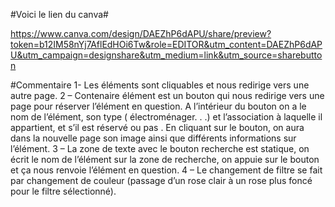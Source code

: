 #Voici le lien du canva#

https://www.canva.com/design/DAEZhP6dAPU/share/preview?token=b12IM58nYj7AflEdHOi6Tw&role=EDITOR&utm_content=DAEZhP6dAPU&utm_campaign=designshare&utm_medium=link&utm_source=sharebutton

#Commentaire
1-  Les éléments sont cliquables et nous redirige vers une autre page.
2 – Contenaire élément est un bouton qui nous redirige vers une page pour réserver l’élément en question. A l’intérieur du bouton on a le nom de l’élément, son type ( électroménager. . .) et l’association à laquelle il appartient, et s’il est réservé ou pas . En cliquant sur le bouton, on aura dans la nouvelle page son image ainsi que différents informations sur l’élément.
3 – La zone de texte avec le bouton recherche est statique, on écrit le nom de l’élément sur la zone de recherche, on appuie sur le bouton et ça nous renvoie l’élément en question.
4 – Le changement de filtre se fait par changement de couleur (passage d’un rose clair à un rose plus foncé pour le filtre sélectionné).

